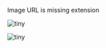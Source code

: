 Image URL is missing extension

![tiny](https://storage.kitschpatrol.com/example-image-1)

![tiny](https://storage.kitschpatrol.com/example-image-2)
